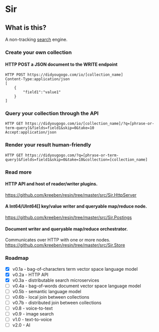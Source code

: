 # Sir

## What is this?

A non-tracking [search](https://didyougogo.com) engine.

### Create your own collection

#### HTTP POST a JSON document to the WRITE endpoint

	HTTP POST https://didyougogo.com/io/[collection_name]
	Content-Type:application/json
	[
		{
			"field1":"value1"
		}
	]

### Query your collection through the API

	HTTP GET https://didyougogo.com/io/[collection_name]/?q=[phrase-or-term-query]&fields=field1&skip=0&take=10
	Accept:application/json

### Render your result human-friendly

	HTTP GET https://didyougogo.com/?q=[phrase-or-term-query]&fields=field1&skip=0&take=10&collection=[collection_name]

### Read more

#### HTTP API and host of reader/writer plugins.
https://github.com/kreeben/resin/tree/master/src/Sir.HttpServer

#### A Int64/UInt64[] key/value writer and queryable map/reduce node. 
https://github.com/kreeben/resin/tree/master/src/Sir.Postings

#### Document writer and queryable map/reduce orchestrator. 
Communicates over HTTP with one or more nodes.  
https://github.com/kreeben/resin/tree/master/src/Sir.Store

### Roadmap

- [x] v0.1a - bag-of-characters term vector space language model
- [x] v0.2a - HTTP API
- [x] v0.3a - distributable search microservices
- [ ] v0.4a - bag-of-words document vector space language model
- [ ] v0.5b - semantic language model
- [ ] v0.6b - local join between collections
- [ ] v0.7b - distributed join between collections
- [ ] v0.8 - voice-to-text
- [ ] v0.9 - image search
- [ ] v1.0 - text-to-voice
- [ ] v2.0 - AI
